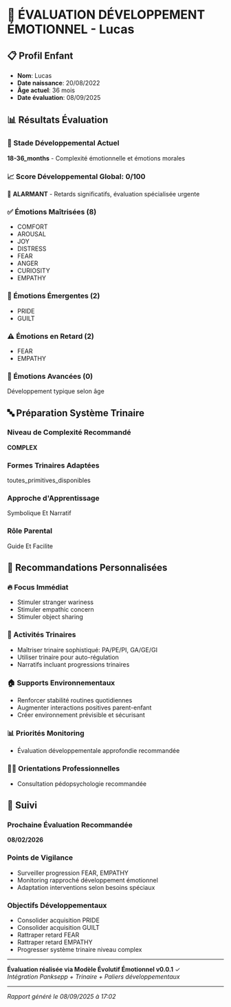 # 👶 ÉVALUATION DÉVELOPPEMENT ÉMOTIONNEL - Lucas

## 📋 **Profil Enfant**
- **Nom**: Lucas
- **Date naissance**: 20/08/2022
- **Âge actuel**: 36 mois
- **Date évaluation**: 08/09/2025

## 📊 **Résultats Évaluation**

### **🎯 Stade Développemental Actuel**
**18-36_months** - Complexité émotionnelle et émotions morales

### **📈 Score Développemental Global: 0/100**
🔴 **ALARMANT** - Retards significatifs, évaluation spécialisée urgente

### **✅ Émotions Maîtrisées (8)**
- COMFORT
- AROUSAL
- JOY
- DISTRESS
- FEAR
- ANGER
- CURIOSITY
- EMPATHY

### **🌱 Émotions Émergentes (2)**  
- PRIDE
- GUILT

### **⚠️ Émotions en Retard (2)**
- FEAR
- EMPATHY

### **🚀 Émotions Avancées (0)**
Développement typique selon âge

## 🔤 **Préparation Système Trinaire**

### **Niveau de Complexité Recommandé**
**COMPLEX**

### **Formes Trinaires Adaptées**
toutes_primitives_disponibles

### **Approche d'Apprentissage**
Symbolique Et Narratif

### **Rôle Parental**
Guide Et Facilite

## 🎯 **Recommandations Personnalisées**

### **🔥 Focus Immédiat**
- Stimuler stranger wariness
- Stimuler empathic concern
- Stimuler object sharing

### **🎲 Activités Trinaires**
- Maîtriser trinaire sophistiqué: PA/PE/PI, GA/GE/GI
- Utiliser trinaire pour auto-régulation
- Narratifs incluant progressions trinaires

### **🏠 Supports Environnementaux**
- Renforcer stabilité routines quotidiennes
- Augmenter interactions positives parent-enfant
- Créer environnement prévisible et sécurisant

### **📊 Priorités Monitoring**
- Évaluation développementale approfondie recommandée

### **👩‍⚕️ Orientations Professionnelles**
- Consultation pédopsychologie recommandée

## 📅 **Suivi**

### **Prochaine Évaluation Recommandée**
**08/02/2026**

### **Points de Vigilance**
- Surveiller progression FEAR, EMPATHY
- Monitoring rapproché développement émotionnel
- Adaptation interventions selon besoins spéciaux

### **Objectifs Développementaux**
- Consolider acquisition PRIDE
- Consolider acquisition GUILT
- Rattraper retard FEAR
- Rattraper retard EMPATHY
- Progresser système trinaire niveau complex

---

**Évaluation réalisée via Modèle Évolutif Émotionnel v0.0.1** ✓  
*Intégration Panksepp + Trinaire + Paliers développementaux*

---
*Rapport généré le 08/09/2025 à 17:02*
